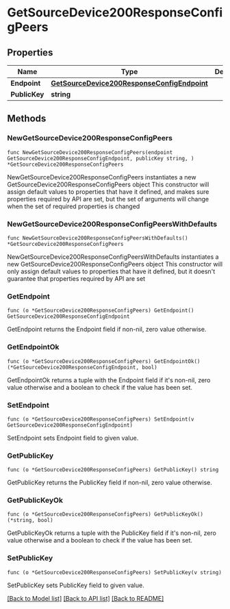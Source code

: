 # GetSourceDevice200ResponseConfigPeers

## Properties

Name | Type | Description | Notes
------------ | ------------- | ------------- | -------------
**Endpoint** | [**GetSourceDevice200ResponseConfigEndpoint**](GetSourceDevice_200_Response_config_endpoint.md) |  | 
**PublicKey** | **string** |  | 

## Methods

### NewGetSourceDevice200ResponseConfigPeers

`func NewGetSourceDevice200ResponseConfigPeers(endpoint GetSourceDevice200ResponseConfigEndpoint, publicKey string, ) *GetSourceDevice200ResponseConfigPeers`

NewGetSourceDevice200ResponseConfigPeers instantiates a new GetSourceDevice200ResponseConfigPeers object
This constructor will assign default values to properties that have it defined,
and makes sure properties required by API are set, but the set of arguments
will change when the set of required properties is changed

### NewGetSourceDevice200ResponseConfigPeersWithDefaults

`func NewGetSourceDevice200ResponseConfigPeersWithDefaults() *GetSourceDevice200ResponseConfigPeers`

NewGetSourceDevice200ResponseConfigPeersWithDefaults instantiates a new GetSourceDevice200ResponseConfigPeers object
This constructor will only assign default values to properties that have it defined,
but it doesn't guarantee that properties required by API are set

### GetEndpoint

`func (o *GetSourceDevice200ResponseConfigPeers) GetEndpoint() GetSourceDevice200ResponseConfigEndpoint`

GetEndpoint returns the Endpoint field if non-nil, zero value otherwise.

### GetEndpointOk

`func (o *GetSourceDevice200ResponseConfigPeers) GetEndpointOk() (*GetSourceDevice200ResponseConfigEndpoint, bool)`

GetEndpointOk returns a tuple with the Endpoint field if it's non-nil, zero value otherwise
and a boolean to check if the value has been set.

### SetEndpoint

`func (o *GetSourceDevice200ResponseConfigPeers) SetEndpoint(v GetSourceDevice200ResponseConfigEndpoint)`

SetEndpoint sets Endpoint field to given value.


### GetPublicKey

`func (o *GetSourceDevice200ResponseConfigPeers) GetPublicKey() string`

GetPublicKey returns the PublicKey field if non-nil, zero value otherwise.

### GetPublicKeyOk

`func (o *GetSourceDevice200ResponseConfigPeers) GetPublicKeyOk() (*string, bool)`

GetPublicKeyOk returns a tuple with the PublicKey field if it's non-nil, zero value otherwise
and a boolean to check if the value has been set.

### SetPublicKey

`func (o *GetSourceDevice200ResponseConfigPeers) SetPublicKey(v string)`

SetPublicKey sets PublicKey field to given value.



[[Back to Model list]](../README.md#documentation-for-models) [[Back to API list]](../README.md#documentation-for-api-endpoints) [[Back to README]](../README.md)


